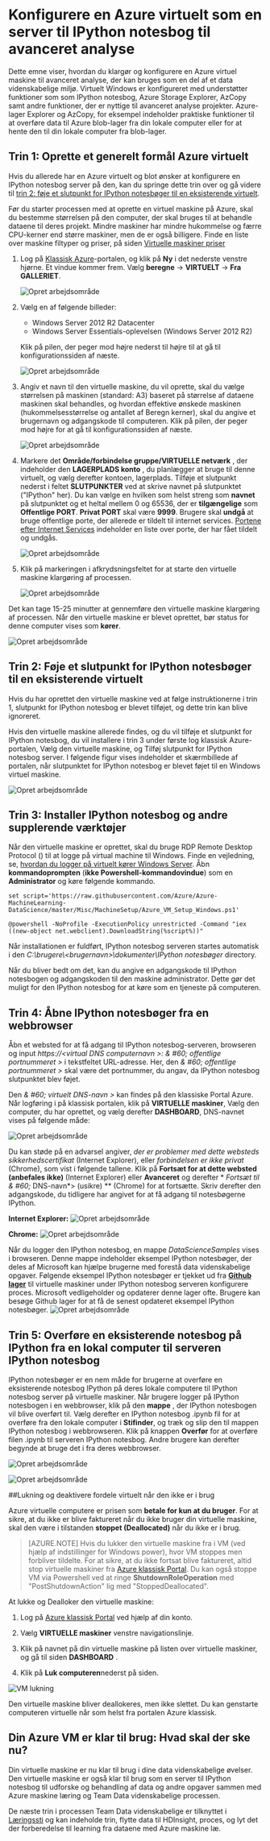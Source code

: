 <properties
    pageTitle="Konfigurere en virtuel maskine, som en server til IPython notesbog | Microsoft Azure"
    description="Angive op en Azure Virtual Machine til brug i et data videnskabelige miljø med IPython serveren for avanceret analyse."
    services="machine-learning"
    documentationCenter=""
    authors="bradsev"
    manager="jhubbard"
    editor="cgronlun"  />

<tags
    ms.service="machine-learning"
    ms.workload="data-services"
    ms.tgt_pltfrm="na"
    ms.devlang="na"
    ms.topic="article"
    ms.date="09/19/2016"
    ms.author="xibingao;bradsev" />

# <a name="set-up-an-azure-virtual-machine-as-an-ipython-notebook-server-for-advanced-analytics"></a>Konfigurere en Azure virtuelt som en server til IPython notesbog til avanceret analyse

Dette emne viser, hvordan du klargør og konfigurere en Azure virtuel maskine til avanceret analyse, der kan bruges som en del af et data videnskabelige miljø. Virtuelt Windows er konfigureret med understøtter funktioner som som IPython notesbog, Azure Storage Explorer, AzCopy samt andre funktioner, der er nyttige til avanceret analyse projekter. Azure-lager Explorer og AzCopy, for eksempel indeholder praktiske funktioner til at overføre data til Azure blob-lager fra din lokale computer eller for at hente den til din lokale computer fra blob-lager.

## <a name="create-vm"></a>Trin 1: Oprette et generelt formål Azure virtuelt

Hvis du allerede har en Azure virtuelt og blot ønsker at konfigurere en IPython notesbog server på den, kan du springe dette trin over og gå videre til [trin 2: føje et slutpunkt for IPython notesbøger til en eksisterende virtuelt](#add-endpoint).

Før du starter processen med at oprette en virtuel maskine på Azure, skal du bestemme størrelsen på den computer, der skal bruges til at behandle dataene til deres projekt. Mindre maskiner har mindre hukommelse og færre CPU-kerner end større maskiner, men de er også billigere. Finde en liste over maskine filtyper og priser, på siden <a href="http://azure.microsoft.com/pricing/details/virtual-machines/" target="_blank">Virtuelle maskiner priser</a>

1. Log på <a href="https://manage.windowsazure.com" target="_blank">Klassisk Azure</a>-portalen, og klik på **Ny** i det nederste venstre hjørne. Et vindue kommer frem. Vælg **beregne** -> **VIRTUELT** -> **Fra GALLERIET**.

    ![Opret arbejdsområde][24]

2. Vælg en af følgende billeder:

    * Windows Server 2012 R2 Datacenter
    * Windows Server Essentials-oplevelsen (Windows Server 2012 R2)

    Klik på pilen, der peger mod højre nederst til højre til at gå til konfigurationssiden af næste.

    ![Opret arbejdsområde][25]

3. Angiv et navn til den virtuelle maskine, du vil oprette, skal du vælge størrelsen på maskinen (standard: A3) baseret på størrelse af dataene maskinen skal behandles, og hvordan effektive ønskede maskinen (hukommelsesstørrelse og antallet af Beregn kerner), skal du angive et brugernavn og adgangskode til computeren. Klik på pilen, der peger mod højre for at gå til konfigurationssiden af næste.

    ![Opret arbejdsområde][26]

4. Markere det **Område/forbindelse gruppe/VIRTUELLE netværk** , der indeholder den **LAGERPLADS konto** , du planlægger at bruge til denne virtuelt, og vælg derefter kontoen, lagerplads. Tilføje et slutpunkt nederst i feltet **SLUTPUNKTER** ved at skrive navnet på slutpunktet ("IPython" her). Du kan vælge en hvilken som helst streng som **navnet** på slutpunktet og et heltal mellem 0 og 65536, der er **tilgængelige** som **Offentlige PORT**. **Privat PORT** skal være **9999**. Brugere skal **undgå** at bruge offentlige porte, der allerede er tildelt til internet services. <a href="http://www.chebucto.ns.ca/~rakerman/port-table.html" target="_blank">Portene efter Internet Services</a> indeholder en liste over porte, der har fået tildelt og undgås.

    ![Opret arbejdsområde][27]

5. Klik på markeringen i afkrydsningsfeltet for at starte den virtuelle maskine klargøring af processen.

    ![Opret arbejdsområde][28]


Det kan tage 15-25 minutter at gennemføre den virtuelle maskine klargøring af processen. Når den virtuelle maskine er blevet oprettet, bør status for denne computer vises som **kører**.

![Opret arbejdsområde][29]

## <a name="add-endpoint"></a>Trin 2: Føje et slutpunkt for IPython notesbøger til en eksisterende virtuelt

Hvis du har oprettet den virtuelle maskine ved at følge instruktionerne i trin 1, slutpunkt for IPython notesbog er blevet tilføjet, og dette trin kan blive ignoreret.

Hvis den virtuelle maskine allerede findes, og du vil tilføje et slutpunkt for IPython notesbog, du vil installere i trin 3 under første log klassisk Azure-portalen, Vælg den virtuelle maskine, og Tilføj slutpunkt for IPython notesbog server. I følgende figur vises indeholder et skærmbillede af portalen, når slutpunktet for IPython notesbog er blevet føjet til en Windows virtuel maskine.

![Opret arbejdsområde][17]

## <a name="run-commands"></a>Trin 3: Installer IPython notesbog og andre supplerende værktøjer

Når den virtuelle maskine er oprettet, skal du bruge RDP Remote Desktop Protocol () til at logge på virtual machine til Windows. Finde en vejledning, se, [hvordan du logger på virtuelt kører Windows Server](../virtual-machines/virtual-machines-windows-classic-connect-logon.md). Åbn **kommandoprompten** (**ikke Powershell-kommandovindue**) som en **Administrator** og køre følgende kommando.

    set script='https://raw.githubusercontent.com/Azure/Azure-MachineLearning-DataScience/master/Misc/MachineSetup/Azure_VM_Setup_Windows.ps1'

    @powershell -NoProfile -ExecutionPolicy unrestricted -Command "iex ((new-object net.webclient).DownloadString(%script%))"

Når installationen er fuldført, IPython notesbog serveren startes automatisk i den *C:\\brugere\\\<brugernavn\>\\dokumenter\\IPython notesbøger* directory.

Når du bliver bedt om det, kan du angive en adgangskode til IPython notesbogen og adgangskoden til den maskine administrator. Dette gør det muligt for den IPython notesbog for at køre som en tjeneste på computeren.

## <a name="access"></a>Trin 4: Åbne IPython notesbøger fra en webbrowser
Åbn et websted for at få adgang til IPython notesbog-serveren, browseren og input *https://&#60;virtual DNS computernavn >: & #60; offentlige portnummeret >* i tekstfeltet URL-adresse. Her, den *& #60; offentlige portnummeret >* skal være det portnummer, du angav, da IPython notesbog slutpunktet blev føjet.

Den *& #60; virtuelt DNS-navn >* kan findes på den klassiske Portal Azure. Når logføring i på klassisk portalen, klik på **VIRTUELLE maskiner**, Vælg den computer, du har oprettet, og vælg derefter **DASHBOARD**, DNS-navnet vises på følgende måde:

![Opret arbejdsområde][19]

Du kan støde på en advarsel angiver, _der er problemer med dette websteds sikkerhedscertifikat_ (Internet Explorer), eller _forbindelsen er ikke privat_ (Chrome), som vist i følgende tallene. Klik på **Fortsæt for at dette websted (anbefales ikke)** (Internet Explorer) eller **Avanceret** og derefter * *Fortsæt til & #60;* DNS-navn*> (usikre) ** (Chrome) for at fortsætte. Skriv derefter den adgangskode, du tidligere har angivet for at få adgang til notesbøgerne IPython.

**Internet Explorer:**
![Opret arbejdsområde][20]

**Chrome:**
![Opret arbejdsområde][21]

Når du logger den IPython notesbog, en mappe *DataScienceSamples* vises i browseren. Denne mappe indeholder eksempel IPython notesbøger, der deles af Microsoft kan hjælpe brugerne med forestå data videnskabelige opgaver. Følgende eksempel IPython notesbøger er tjekket ud fra [**Github lager**](https://github.com/Azure/Azure-MachineLearning-DataScience/tree/master/Misc/DataScienceProcess/iPythonNotebooks) til virtuelle maskiner under IPython notesbog serveren konfigurere proces. Microsoft vedligeholder og opdaterer denne lager ofte. Brugere kan besøge Github lager for at få de senest opdateret eksempel IPython notesbøger.
![Opret arbejdsområde][18]

## <a name="upload"></a>Trin 5: Overføre en eksisterende notesbog på IPython fra en lokal computer til serveren IPython notesbog

IPython notesbøger er en nem måde for brugerne at overføre en eksisterende notesbog IPython på deres lokale computere til IPython notesbog server på virtuelle maskiner. Når brugere logger på IPython notesbogen i en webbrowser, klik på den **mappe** , der IPython notesbogen vil blive overført til. Vælg derefter en IPython notesbog .ipynb fil for at overføre fra den lokale computer i **Stifinder**, og træk og slip den til mappen IPython notesbog i webbrowseren. Klik på knappen **Overfør** for at overføre filen .ipynb til serveren IPython notesbog. Andre brugere kan derefter begynde at bruge det i fra deres webbrowser.

![Opret arbejdsområde][22]

![Opret arbejdsområde][23]


##<a name="shutdown"></a>Lukning og deaktivere fordele virtuelt når den ikke er i brug

Azure virtuelle computere er prisen som **betale for kun at du bruger**. For at sikre, at du ikke er blive faktureret når du ikke bruger din virtuelle maskine, skal den være i tilstanden **stoppet (Deallocated)** når du ikke er i brug.

> [AZURE.NOTE] Hvis du lukker den virtuelle maskine fra i VM (ved hjælp af indstillinger for Windows power), hvor VM stoppes men forbliver tildelte. For at sikre, at du ikke fortsat blive faktureret, altid stop virtuelle maskiner fra [Azure klassisk Portal](http://manage.windowsazure.com/). Du kan også stoppe VM via Powershell ved at ringe **ShutdownRoleOperation** med "PostShutdownAction" lig med "StoppedDeallocated".

At lukke og Dealloker den virtuelle maskine:

1. Log på [Azure klassisk Portal](http://manage.windowsazure.com/) ved hjælp af din konto.  

2. Vælg **VIRTUELLE maskiner** venstre navigationslinje.

3. Klik på navnet på din virtuelle maskine på listen over virtuelle maskiner, og gå til siden **DASHBOARD** .

4. Klik på **Luk computeren**nederst på siden.

![VM lukning][15]

Den virtuelle maskine bliver deallokeres, men ikke slettet. Du kan genstarte computeren virtuelle når som helst fra portalen Azure klassisk.

## <a name="your-azure-vm-is-ready-to-use-whats-next"></a>Din Azure VM er klar til brug: Hvad skal der ske nu?

Din virtuelle maskine er nu klar til brug i dine data videnskabelige øvelser. Den virtuelle maskine er også klar til brug som en server til IPython notesbog til udforske og behandling af data og andre opgaver sammen med Azure maskine læring og Team Data videnskabelige processen.

De næste trin i processen Team Data videnskabelige er tilknyttet i [Læringssti](https://azure.microsoft.com/documentation/learning-paths/cortana-analytics-process/) og kan indeholde trin, flytte data til HDInsight, proces, og lyt det der forberedelse til learning fra dataene med Azure maskine læ.


[15]: ./media/machine-learning-data-science-setup-virtual-machine/vmshutdown.png
[17]: ./media/machine-learning-data-science-setup-virtual-machine/add-endpoints-after-creation.png
[18]: ./media/machine-learning-data-science-setup-virtual-machine/sample-ipnbs.png
[19]: ./media/machine-learning-data-science-setup-virtual-machine/dns-name-and-host-name.png
[20]: ./media/machine-learning-data-science-setup-virtual-machine/browser-warning-ie.png
[21]: ./media/machine-learning-data-science-setup-virtual-machine/browser-warning.png
[22]: ./media/machine-learning-data-science-setup-virtual-machine/upload-ipnb-1.png
[23]: ./media/machine-learning-data-science-setup-virtual-machine/upload-ipnb-2.png
[24]: ./media/machine-learning-data-science-setup-virtual-machine/create-virtual-machine-1.png
[25]: ./media/machine-learning-data-science-setup-virtual-machine/create-virtual-machine-2.png
[26]: ./media/machine-learning-data-science-setup-virtual-machine/create-virtual-machine-3.png
[27]: ./media/machine-learning-data-science-setup-virtual-machine/create-virtual-machine-4.png
[28]: ./media/machine-learning-data-science-setup-virtual-machine/create-virtual-machine-5.png
[29]: ./media/machine-learning-data-science-setup-virtual-machine/create-virtual-machine-6.png
